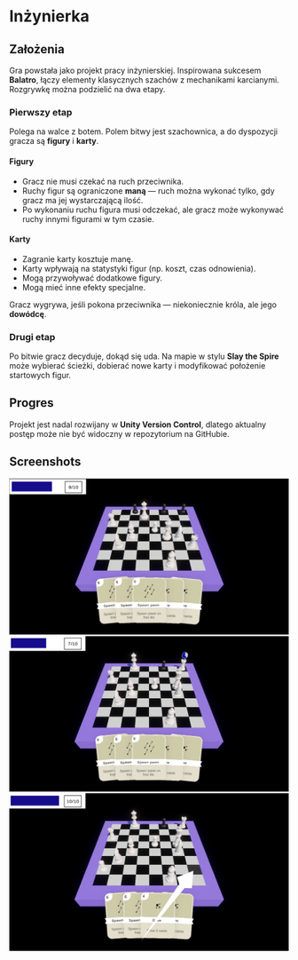 # Inżynierka

## Założenia  
Gra powstała jako projekt pracy inżynierskiej. Inspirowana sukcesem **Balatro**, łączy elementy klasycznych szachów z mechanikami karcianymi. Rozgrywkę można podzielić na dwa etapy.  

### Pierwszy etap  
Polega na walce z botem. Polem bitwy jest szachownica, a do dyspozycji gracza są **figury** i **karty**.  

#### Figury  
- Gracz nie musi czekać na ruch przeciwnika.  
- Ruchy figur są ograniczone **maną** — ruch można wykonać tylko, gdy gracz ma jej wystarczającą ilość.  
- Po wykonaniu ruchu figura musi odczekać, ale gracz może wykonywać ruchy innymi figurami w tym czasie.  

#### Karty  
- Zagranie karty kosztuje manę.  
- Karty wpływają na statystyki figur (np. koszt, czas odnowienia).  
- Mogą przywoływać dodatkowe figury.  
- Mogą mieć inne efekty specjalne.  

Gracz wygrywa, jeśli pokona przeciwnika — niekoniecznie króla, ale jego **dowódcę**.  

### Drugi etap  
Po bitwie gracz decyduje, dokąd się uda. Na mapie w stylu **Slay the Spire** może wybierać ścieżki, dobierać nowe karty i modyfikować położenie startowych figur.  

## Progres  
Projekt jest nadal rozwijany w **Unity Version Control**, dlatego aktualny postęp może nie być widoczny w repozytorium na GitHubie.  

## Screenshots  
![Start](README_img/img_01.png)  
![Rozgrywka](README_img/img_02.png)  
![Rozgrywka](README_img/img_03.png)  
